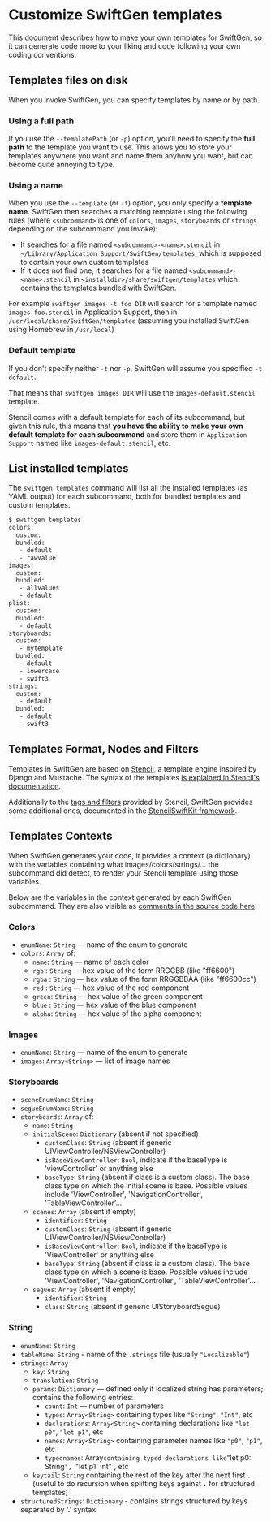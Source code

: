 # Customize SwiftGen templates

This document describes how to make your own templates for SwiftGen, so it can generate code more to your liking and code following your own coding conventions.

## Templates files on disk

When you invoke SwiftGen, you can specify templates by name or by path.

### Using a full path

If you use the `--templatePath` (or `-p`) option, you'll need to specify the **full path** to the template you want to use. This allows you to store your templates anywhere you want and name them anyhow you want, but can become quite annoying to type.

### Using a name

When you use the `--template` (or `-t`) option, you only specify a **template name**. SwiftGen then searches a matching template using the following rules (where `<subcommand>` is one of `colors`, `images`, `storyboards` or `strings` depending on the subcommand you invoke):

* It searches for a file named `<subcommand>-<name>.stencil` in `~/Library/Application Support/SwiftGen/templates`, which is supposed to contain your own custom templates
* If it does not find one, it searches for a file named `<subcommand>-<name>.stencil` in `<installdir>/share/swiftgen/templates` which contains the templates bundled with SwiftGen.

For example `swiftgen images -t foo DIR` will search for a template named `images-foo.stencil` in Application Support, then in `/usr/local/share/SwiftGen/templates` (assuming you installed SwiftGen using Homebrew in `/usr/local`)

### Default template

If you don't specify neither `-t` nor `-p`, SwiftGen will assume you specified `-t default`.

That means that `swiftgen images DIR` will use the `images-default.stencil` template. 

Stencil comes with a default template for each of its subcommand, but given this rule, this means that **you have the ability to make your own default template for each subcommand** and store them in `Application Support` named like `images-default.stencil`, etc.

## List installed templates

The `swiftgen templates` command will list all the installed templates (as YAML output) for each subcommand, both for bundled templates and custom templates.

```bash
$ swiftgen templates
colors:
  custom:
  bundled:
   - default
   - rawValue
images:
  custom:
  bundled:
   - allvalues
   - default
plist:
  custom:
  bundled:
   - default
storyboards:
  custom:
   - mytemplate
  bundled:
   - default
   - lowercase
   - swift3
strings:
  custom:
   - default
  bundled:
   - default
   - swift3
```

## Templates Format, Nodes and Filters

Templates in SwiftGen are based on [Stencil](https://stencil.fuller.li/), a template engine inspired by Django and Mustache. The syntax of the templates [is explained in Stencil's documentation](https://stencil.fuller.li/en/latest/templates.html).

Additionally to the [tags and filters](https://stencil.fuller.li/en/latest/builtins.html) provided by Stencil, SwiftGen provides some additional ones, documented in the [StencilSwiftKit framework](https://github.com/SwiftGen/StencilSwiftKit).

## Templates Contexts

When SwiftGen generates your code, it provides a context (a dictionary) with the variables containing what images/colors/strings/… the subcommand did detect, to render your Stencil template using those variables.

Below are the variables in the context generated by each SwiftGen subcommand. They are also visible as [comments in the source code here](https://github.com/SwiftGen/SwiftGenKit/tree/master/Sources/Stencil).

### Colors

 - `enumName`: `String` — name of the enum to generate
 - `colors`: `Array` of:
    - `name`: `String` — name of each color
    - `rgb`  : `String` — hex value of the form RRGGBB (like "ff6600")
    - `rgba` : `String` — hex value of the form RRGGBBAA (like "ff6600cc")
    - `red`  : `String` — hex value of the red component
    - `green`: `String` — hex value of the green component
    - `blue` : `String` — hex value of the blue component
    - `alpha`: `String` — hex value of the alpha component

### Images

 - `enumName`: `String` — name of the enum to generate
 - `images`: `Array<String>` — list of image names

### Storyboards

 - `sceneEnumName`: `String`
 - `segueEnumName`: `String`
 - `storyboards`: `Array` of:
    - `name`: `String`
    - `initialScene`: `Dictionary` (absent if not specified)
       - `customClass`: `String` (absent if generic UIViewController/NSViewController)
       - `isBaseViewController`: `Bool`, indicate if the baseType is 'viewController' or anything else
       - `baseType`: `String` (absent if class is a custom class). The base class type on which the initial scene is base.
          Possible values include 'ViewController', 'NavigationController', 'TableViewController'…
    - `scenes`: `Array` (absent if empty)
       - `identifier`: `String`
       - `customClass`: `String` (absent if generic UIViewController/NSViewController)
       - `isBaseViewController`: `Bool`, indicate if the baseType is 'ViewController' or anything else
       - `baseType`: `String` (absent if class is a custom class). The base class type on which a scene is base.
          Possible values include 'ViewController', 'NavigationController', 'TableViewController'…
    - `segues`: `Array` (absent if empty)
       - `identifier`: `String`
       - `class`: `String` (absent if generic UIStoryboardSegue)
 
### String

 - `enumName`: `String`
 - `tableName`: `String` - name of the `.strings` file (usually `"Localizable"`)
 - `strings`: `Array`
    - `key`: `String`
    - `translation`: `String`
    - `params`: `Dictionary` — defined only if localized string has parameters; contains the following entries:
       - `count`: `Int` — number of parameters
       - `types`: `Array<String>` containing types like `"String"`, `"Int"`, etc
       - `declarations`: `Array<String>` containing declarations like `"let p0"`, `"let p1"`, etc
       - `names`: `Array<String>` containing parameter names like `"p0"`, `"p1"`, etc
       - `typednames`: Array<String>` containing typed declarations like `"let p0: String`", `"let p1: Int"`, etc
    - `keytail`: `String` containing the rest of the key after the next first `.`
                 (useful to do recursion when splitting keys against `.` for structured templates)
 - `structuredStrings`: `Dictionary` - contains strings structured by keys separated by '.' syntax
